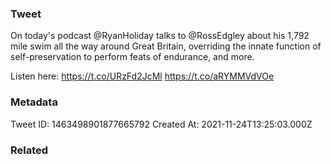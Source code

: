 ### Tweet
On today's podcast @RyanHoliday talks to @RossEdgley about his 1,792 mile swim all the way around Great Britain, overriding the innate function of self-preservation to perform feats of endurance, and more.

Listen here: https://t.co/URzFd2JcMl https://t.co/aRYMMVdVOe

### Metadata
Tweet ID: 1463498901877665792
Created At: 2021-11-24T13:25:03.000Z

### Related

